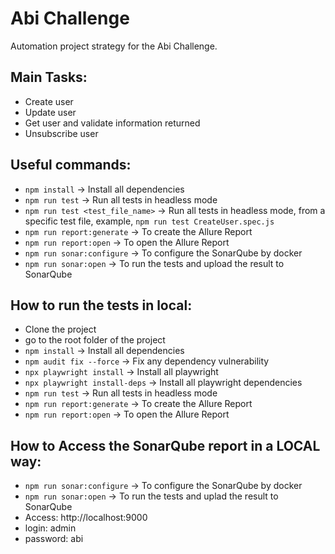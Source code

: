 # Abi Challenge

Automation project strategy for the Abi Challenge.

## Main Tasks:

- Create user
- Update user
- Get user and validate information returned
- Unsubscribe user

## Useful commands:
- `npm install` -> Install all dependencies
- `npm run test` -> Run all tests in headless mode
- `npm run test <test_file_name>` -> Run all tests in headless mode, from a specific test file, example, `npm run test CreateUser.spec.js `
- `npm run report:generate` -> To create the Allure Report
- `npm run report:open` -> To open the Allure Report
- `npm run sonar:configure` -> To configure the SonarQube by docker
- `npm run sonar:open` -> To run the tests and upload the result to SonarQube

## How to run the tests in local:
- Clone the project
- go to the root folder of the project
- `npm install` -> Install all dependencies
- `npm audit fix --force` -> Fix any dependency vulnerability
- `npx playwright install` -> Install all playwright
- `npx playwright install-deps` -> Install all playwright dependencies
- `npm run test` -> Run all tests in headless mode
- `npm run report:generate` -> To create the Allure Report
- `npm run report:open` -> To open the Allure Report

## How to Access the SonarQube report in a LOCAL way:
- `npm run sonar:configure` -> To configure the SonarQube by docker
- `npm run sonar:open` -> To run the tests and uplad the result to SonarQube
- Access: http://localhost:9000
- login: admin
- password: abi